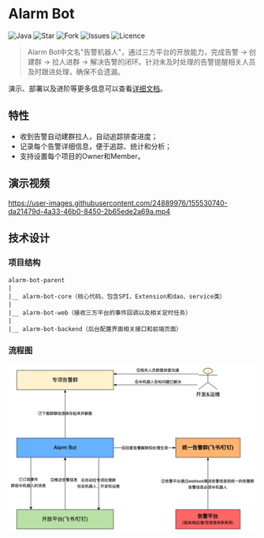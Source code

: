 # Alarm Bot

![Java](https://img.shields.io/badge/language-java-green.svg)
![Star](https://img.shields.io/github/stars/zzq0324/alarm-bot)
![Fork](https://img.shields.io/github/forks/zzq0324/alarm-bot)
![Issues](https://img.shields.io/github/issues/zzq0324/alarm-bot)
![Licence](https://img.shields.io/github/license/zzq0324/alarm-bot)

> Alarm Bot中文名"告警机器人"，通过三方平台的开放能力，完成告警 -> 创建群 -> 拉人进群 -> 解决告警的闭环。针对未及时处理的告警提醒相关人员及时跟进处理，确保不会遗漏。

演示、部署以及进阶等更多信息可以查看[详细文档](https://alarm-bot.zzq0324.cn/)。

## 特性

- 收到告警自动建群拉人，自动追踪排查进度；
- 记录每个告警详细信息，便于追踪、统计和分析；
- 支持设置每个项目的Owner和Member。

## 演示视频

https://user-images.githubusercontent.com/24889976/155530740-da21479d-4a33-46b0-8450-2b65ede2a69a.mp4

## 技术设计

### 项目结构

```
alarm-bot-parent
|
|__ alarm-bot-core（核心代码，包含SPI、Extension和dao、service类）
|
|__ alarm-bot-web（接收三方平台的事件回调以及相关定时任务）
|
|__ alarm-bot-backend（后台配置界面相关接口和前端页面）
```

### 流程图

<img src='docs/images/flow.jpg' width='600'></img>